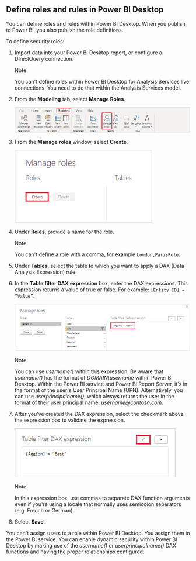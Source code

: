 ## Define roles and rules in Power BI Desktop

You can define roles and rules within Power BI Desktop. When you publish to Power BI, you also publish the role definitions.

To define security roles:

1. Import data into your Power BI Desktop report, or configure a DirectQuery connection.

   > [!NOTE]
   > You can't define roles within Power BI Desktop for Analysis Services live connections. You need to do that within the Analysis Services model.

2. From the **Modeling** tab, select **Manage Roles**.

   ![Screenshot of the Modeling tab, highlighting Manage roles.](./media/rls-desktop-define-roles/powerbi-desktop-security.png)

3. From the **Manage roles** window, select **Create**.

   ![Screenshot of the Manage roles window, highlighting Create.](./media/rls-desktop-define-roles/powerbi-desktop-security-create-role.png)

4. Under **Roles**, provide a name for the role.

    >[!NOTE]
    >You can't define a role with a comma, for example `London,ParisRole`.

5. Under **Tables**, select the table to which you want to apply a DAX (Data Analysis Expression) rule.

6. In the **Table filter DAX expression** box, enter the DAX expressions. This expression returns a value of true or false. For example: ```[Entity ID] = “Value”```.

   ![Screenshot of the Manage roles window, highlighting an example DAX expression.](./media/rls-desktop-define-roles/powerbi-desktop-security-create-rule.png)

   > [!NOTE]
   > You can use *username()* within this expression. Be aware that *username()* has the format of *DOMAIN\username* within Power BI Desktop. Within the Power BI service and Power BI Report Server, it's in the format of the user's User Principal Name (UPN). Alternatively, you can use *userprincipalname()*, which always returns the user in the format of their user principal name, *username\@contoso.com*.

7. After you've created the DAX expression, select the checkmark above the expression box to validate the expression.

   ![Screenshot of the Table filter DAX expression window, highlighting the checkmark.](./media/rls-desktop-define-roles/powerbi-desktop-security-validate-dax.png)

   > [!NOTE]
   > In this expression box, use commas to separate DAX function arguments even if you're using a locale that normally uses semicolon separators (e.g. French or German).

8. Select **Save**.

You can't assign users to a role within Power BI Desktop. You assign them in the Power BI service. You can enable dynamic security within Power BI Desktop by making use of the *username()* or *userprincipalname()* DAX functions and having the proper relationships configured.
